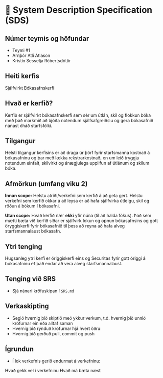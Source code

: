 # 🧭 System Description Specification (SDS)

## Númer teymis og höfundar
- Teymi #1
- Arnþór Atli Atlason
- Kristín Sesselja Róbertsdóttir
## Heiti kerfis
Sjálfvirkt Bókasafnskerfi

## Hvað er kerfið?
Kerfið er sjálfvirkt bókasafnskerfi sem sér um útlán, skil og flokkun bóka með það markmið að bjóða notendum sjálfsafgreiðslu og gera bókasafnið nánast óháð starfsfólki.
## Tilgangur
Helsti tilgangur kerfisins er að draga úr þörf fyrir starfsmanna kostnað á bókasafninu og þar með lækka rekstrarkostnað, en um leið tryggja notendum einfalt, skilvirkt og ánægjulega upplifun af útlánum og skilum bóka.

## Afmörkun (umfang viku 2)
**Innan scope:** Helstu atriði/verkefni sem kerfið á að geta gert.
Helstu verkefni sem kerfið okkar á að leysa er að hafa sjálfvirka útleigu, skil og röðun á bókum í bókasafni.

**Utan scope:** Hvað kerfið nær **ekki** yfir núna (til að halda fókus).
Það sem mætti bæta við kerfið síðar er sjálfvirk lokun og opnun bókasafnsins og gott öryggiskerfi fyrir bókasafnið til þess að reyna að hafa alveg starfsmannalaust bókasafn.

## Ytri tenging 
Hugsanleg ytri kerfi er öriggiskerfi eins og Securitas fyrir gott öriggi á bókasafninu ef það endar að vera alveg starfsmannalaust.

## Tenging við SRS
- Sjá nánari kröfuskipan í `SRS.md`

## Verkaskipting
- Segið hvernig þið skiptið með ykkur verkum, t.d. hvernig þið unnið kröfurnar ein eða alltaf saman
- Hvernig þið rýnduð kröfurnar hjá hvert öðru
- Hvernig þið gerðuð pull, commit og push

## Ígrundun
- Í lok verkefnis gerið endurmat á verkefninu:

Hvað gekk vel í verkefninu
Hvað má bæta næst

